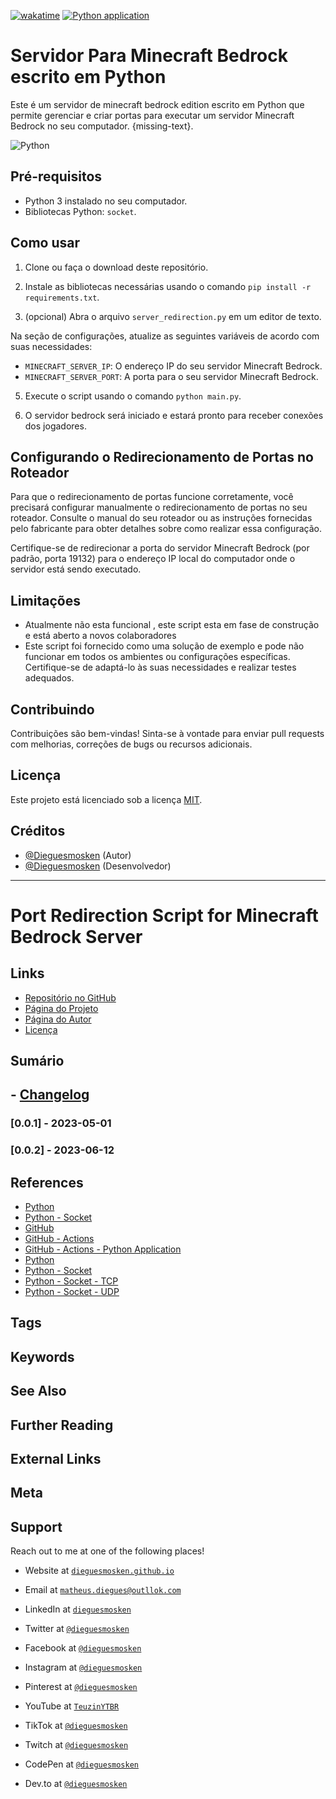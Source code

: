 [![wakatime](https://wakatime.com/badge/github/dieguesmosken/servidor_bedrock.svg)](https://wakatime.com/badge/github/dieguesmosken/servidor_bedrock)
[![Python application](https://github.com/dieguesmosken/servidor_bedrock/actions/workflows/python-app.yml/badge.svg)](https://github.com/dieguesmosken/servidor_bedrock/actions/workflows/python-app.yml)
# Servidor Para Minecraft Bedrock escrito em Python 


Este é um servidor de minecraft bedrock edition escrito em Python que permite gerenciar e criar portas para executar um servidor Minecraft Bedrock no seu computador. {missing-text}.

![Python](https://img.shields.io/badge/python-3670A0?style=for-the-badge&logo=python&logoColor=ffdd54)
## Pré-requisitos

- Python 3 instalado no seu computador.
- Bibliotecas Python: `socket`.

## Como usar

1. Clone ou faça o download deste repositório.

2. Instale as bibliotecas necessárias usando o comando `pip install -r requirements.txt`.

3. (opcional) Abra o arquivo `server_redirection.py` em um editor de texto.

Na seção de configurações, atualize as seguintes variáveis de acordo com suas necessidades:

   - `MINECRAFT_SERVER_IP`: O endereço IP do seu servidor Minecraft Bedrock.
   - `MINECRAFT_SERVER_PORT`: A porta para o seu servidor Minecraft Bedrock.

5. Execute o script usando o comando `python main.py`.

6. O servidor bedrock será iniciado e estará pronto para receber conexões dos jogadores.

## Configurando o Redirecionamento de Portas no Roteador

Para que o redirecionamento de portas funcione corretamente, você precisará configurar manualmente o redirecionamento de portas no seu roteador. Consulte o manual do seu roteador ou as instruções fornecidas pelo fabricante para obter detalhes sobre como realizar essa configuração.

Certifique-se de redirecionar a porta do servidor Minecraft Bedrock (por padrão, porta 19132) para o endereço IP local do computador onde o servidor está sendo executado.

## Limitações

- Atualmente não esta funcional , este script esta em fase de construção e está aberto a novos colaboradores
- Este script foi fornecido como uma solução de exemplo e pode não funcionar em todos os ambientes ou configurações específicas. Certifique-se de adaptá-lo às suas necessidades e realizar testes adequados.

## Contribuindo

Contribuições são bem-vindas! Sinta-se à vontade para enviar pull requests com melhorias, correções de bugs ou recursos adicionais.

## Licença

Este projeto está licenciado sob a licença [MIT](LICENSE).

## Créditos

- [@Dieguesmosken](https://dieguesmosken.github.io/) (Autor)
- [@Dieguesmosken](https://dieguesmosken.github.io/) (Desenvolvedor)
---
# Port Redirection Script for Minecraft Bedrock Server

## Links

- [Repositório no GitHub](https://github.com/dieguesmosken/servidor_bedrock/tree/main-server-bedrock)
- [Página do Projeto](https://dieguesmosken.github.io/servidor_bedrock/)
- [Página do Autor](https://dieguesmosken.github.io/)
- [Licença](LICENSE)

## Sumário

## - [Changelog](CHANGELOG.md)

### [0.0.1] - 2023-05-01
### [0.0.2] - 2023-06-12

## References

- [Python](https://www.python.org/)
- [Python - Socket](https://docs.python.org/3/library/socket.html)
- [GitHub](https://github.com)
- [GitHub - Actions](https://docs.github.com/en/actions)
- [GitHub - Actions - Python Application](https://docs.github.com/en/actions/language-and-framework-guides/building-and-testing-python#building-and-testing-python-with-pytest)
- [Python](https://www.python.org/)
- [Python - Socket](https://docs.python.org/3/library/socket.html)
- [Python - Socket - TCP](https://docs.python.org/3/library/socket.html#socket.socket)
- [Python - Socket - UDP](https://docs.python.org/3/library/socket.html#socket.socket)

## Tags

## Keywords

## See Also

## Further Reading

## External Links

## Meta

## Support

Reach out to me at one of the following places!

- Website at <a href="https://dieguesmosken.github.io/" target="_blank">`dieguesmosken.github.io`</a>
- Email at <a href="mailto:matheus.diegues@outlook.com" target="_blank">`matheus.diegues@outllok.com`</a>
- LinkedIn at <a href="https://www.linkedin.com/in/dieguesmosken" target="_blank">`dieguesmosken`</a>
- Twitter at <a href="https://twitter.com/dieguesmosken" target="_blank">`@dieguesmosken`</a>
- Facebook at <a href="https://www.facebook.com/dieguesmosken" target="_blank">`@dieguesmosken`</a>
- Instagram at <a href="https://www.instagram.com/dieguesmosken" target="_blank">`@dieguesmosken`</a>
- Pinterest at <a href="https://www.pinterest.com/dieguesmosken" target="_blank">`@dieguesmosken`</a>
- YouTube at <a href="https://www.youtube.com/TeuzinYTBR" target="_blank">`TeuzinYTBR`</a>
- TikTok at <a href="https://www.tiktok.com/@dieguesmosken" target="_blank">`@dieguesmosken`</a>
- Twitch at <a href="https://www.twitch.tv/dieguesmosken" target="_blank">`@dieguesmosken`</a>

- CodePen at <a href="https://codepen.io/dieguesmosken" target="_blank">`@dieguesmosken`</a>
- Dev.to at <a href="https://dev.to/dieguesmosken" target="_blank">`@dieguesmosken`</a>
